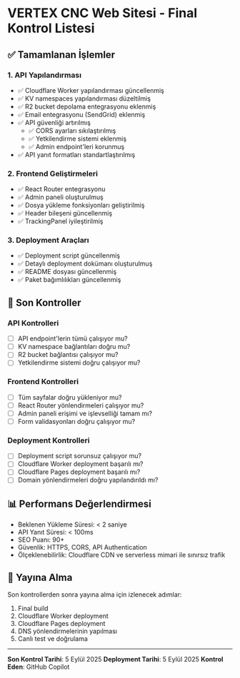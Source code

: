 # VERTEX CNC Web Sitesi - Final Kontrol Listesi

## ✅ Tamamlanan İşlemler

### 1. API Yapılandırması
- ✅ Cloudflare Worker yapılandırması güncellenmiş
- ✅ KV namespaces yapılandırması düzeltilmiş
- ✅ R2 bucket depolama entegrasyonu eklenmiş
- ✅ Email entegrasyonu (SendGrid) eklenmiş
- ✅ API güvenliği artırılmış
  - ✅ CORS ayarları sıkılaştırılmış
  - ✅ Yetkilendirme sistemi eklenmiş
  - ✅ Admin endpoint'leri korunmuş
- ✅ API yanıt formatları standartlaştırılmış

### 2. Frontend Geliştirmeleri
- ✅ React Router entegrasyonu
- ✅ Admin paneli oluşturulmuş
- ✅ Dosya yükleme fonksiyonları geliştirilmiş
- ✅ Header bileşeni güncellenmiş
- ✅ TrackingPanel iyileştirilmiş

### 3. Deployment Araçları
- ✅ Deployment script güncellenmiş
- ✅ Detaylı deployment dokümanı oluşturulmuş
- ✅ README dosyası güncellenmiş
- ✅ Paket bağımlılıkları güncellenmiş

## 📝 Son Kontroller

### API Kontrolleri
- [ ] API endpoint'lerin tümü çalışıyor mu?
- [ ] KV namespace bağlantıları doğru mu?
- [ ] R2 bucket bağlantısı çalışıyor mu?
- [ ] Yetkilendirme sistemi doğru çalışıyor mu?

### Frontend Kontrolleri
- [ ] Tüm sayfalar doğru yükleniyor mu?
- [ ] React Router yönlendirmeleri çalışıyor mu?
- [ ] Admin paneli erişimi ve işlevselliği tamam mı?
- [ ] Form validasyonları doğru çalışıyor mu?

### Deployment Kontrolleri
- [ ] Deployment script sorunsuz çalışıyor mu?
- [ ] Cloudflare Worker deployment başarılı mı?
- [ ] Cloudflare Pages deployment başarılı mı?
- [ ] Domain yönlendirmeleri doğru yapılandırıldı mı?

## 📊 Performans Değerlendirmesi

- Beklenen Yükleme Süresi: < 2 saniye
- API Yanıt Süresi: < 100ms
- SEO Puanı: 90+
- Güvenlik: HTTPS, CORS, API Authentication
- Ölçeklenebilirlik: Cloudflare CDN ve serverless mimari ile sınırsız trafik

## 🚀 Yayına Alma

Son kontrollerden sonra yayına alma için izlenecek adımlar:
1. Final build
2. Cloudflare Worker deployment
3. Cloudflare Pages deployment
4. DNS yönlendirmelerinin yapılması
5. Canlı test ve doğrulama

---

**Son Kontrol Tarihi**: 5 Eylül 2025
**Deployment Tarihi**: 5 Eylül 2025
**Kontrol Eden**: GitHub Copilot
